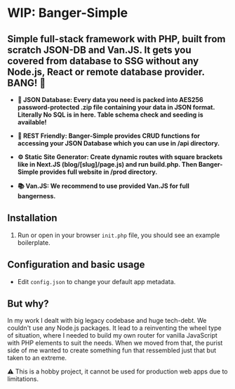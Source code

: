 # WIP: Banger-Simple

## Simple full-stack framework with PHP, built from scratch JSON-DB and Van.JS. It gets you covered from database to SSG without any Node.js, React or remote database provider. BANG! 🎉

- **💽 JSON Database: Every data you need is packed into AES256 password-protected .zip file containing your data in JSON format. Literally No SQL is in here. Table schema check and seeding is available!**

- **🧰 REST Friendly: Banger-Simple provides CRUD functions for accessing your JSON Database which you can use in /api directory.**

- **⚙️ Static Site Generator: Create dynamic routes with square brackets like in Next.JS (blog/[slug]/page.js) and run build.php. Then Banger-Simple provides full website in /prod directory.**

- **📚 Van.JS: We recommend to use provided Van.JS for full bangerness.**

## Installation

1. Run or open in your browser `init.php` file, you should see an example boilerplate.

## Configuration and basic usage

- Edit `config.json` to change your default app metadata.

## But why?

In my work I dealt with big legacy codebase and huge tech-debt. We couldn't use any Node.js packages. It lead to a reinventing the wheel type of situation, where I needed to build my own router for vanilla JavaScript with PHP elements to suit the needs. When we moved from that, the purist side of me wanted to create something fun that ressembled just that but taken to an extreme. 

⚠️ This is a hobby project, it cannot be used for production web apps due to limitations.